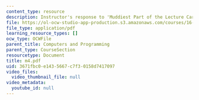 ```yaml
---
content_type: resource
description: Instructor's response to 'Muddiest Part of the Lecture Cards'.
file: https://ol-ocw-studio-app-production.s3.amazonaws.com/courses/16-01-unified-engineering-i-ii-iii-iv-fall-2005-spring-2006/3671fbc0e1435667c7f30158d7417097_m4.pdf
file_type: application/pdf
learning_resource_types: []
ocw_type: OCWFile
parent_title: Computers and Programming
parent_type: CourseSection
resourcetype: Document
title: m4.pdf
uid: 3671fbc0-e143-5667-c7f3-0158d7417097
video_files:
  video_thumbnail_file: null
video_metadata:
  youtube_id: null
---
```

